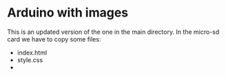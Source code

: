 # Arduino with images

This is an updated version of the one in the main directory.
In the micro-sd card we have to copy some files:
- index.html
- style.css
-
